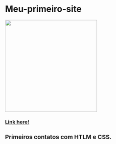 # Meu-primeiro-site
<img src="https://user-images.githubusercontent.com/96491301/155030393-5fce1395-b1a2-41f5-b6ac-d6ffccff6443.png" width="300px">
<p><a href="https://sitesefiam1.netlify.app/"> <h3>Link here!<h3> </a></p>
Primeiros contatos com HTLM e CSS.
